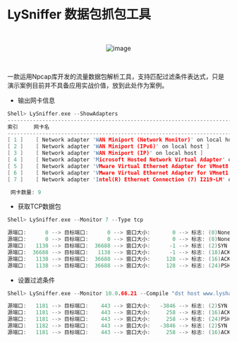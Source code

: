 # LySniffer 数据包抓包工具

<br>

<div align=center>
 
![image](https://user-images.githubusercontent.com/52789403/192729389-0ab902f4-fe2c-42b9-a93a-9022099efd62.png)
 
</div>

<br>

一款运用Npcap库开发的流量数据包解析工具，支持匹配过滤条件表达式，只是演示案例目前并不具备应用实战价值，放到此处作为案例。

 - 输出网卡信息
```C
Shell> LySniffer.exe --ShowAdapters
----------------------------------------------------------------------------------------------------
索引     网卡名
----------------------------------------------------------------------------------------------------
[ 1 ]    [ Network adapter 'WAN Miniport (Network Monitor)' on local host ]
[ 2 ]    [ Network adapter 'WAN Miniport (IPv6)' on local host ]
[ 3 ]    [ Network adapter 'WAN Miniport (IP)' on local host ]
[ 4 ]    [ Network adapter 'Microsoft Hosted Network Virtual Adapter' on local host ]
[ 5 ]    [ Network adapter 'VMware Virtual Ethernet Adapter for VMnet8' on local host ]
[ 6 ]    [ Network adapter 'VMware Virtual Ethernet Adapter for VMnet1' on local host ]
[ 7 ]    [ Network adapter 'Intel(R) Ethernet Connection (7) I219-LM' on local host ]

 网卡数量: 9
 ```
 
  - 获取TCP数据包
```C
Shell> LySniffer.exe --Monitor 7 --Type tcp

源端口:      0 --> 目标端口:      0 --> 窗口大小:       0 --> 标志: (0)None 未知
源端口:      0 --> 目标端口:      0 --> 窗口大小:       0 --> 标志: (0)None 未知
源端口:   1138 --> 目标端口:  36688 --> 窗口大小:      -1 --> 标志: (2)SYN 建立连接
源端口:  36688 --> 目标端口:   1138 --> 窗口大小:      -1 --> 标志: (18)ACK 响应
源端口:   1138 --> 目标端口:  36688 --> 窗口大小:     128 --> 标志: (16)ACK 响应
源端口:   1138 --> 目标端口:  36688 --> 窗口大小:     128 --> 标志: (24)PSH 数据传输
```

 - 设置过滤条件
```C
Shell> LySniffer.exe --Monitor 10.0.66.21 --Compile "dst host www.lyshark.com"

源端口:   1181 --> 目标端口:    443 --> 窗口大小:   -3846 --> 标志: (2)SYN 建立连接
源端口:   1181 --> 目标端口:    443 --> 窗口大小:     258 --> 标志: (16)ACK 响应
源端口:   1181 --> 目标端口:    443 --> 窗口大小:     258 --> 标志: (24)PSH 数据传输
源端口:   1182 --> 目标端口:    443 --> 窗口大小:   -3846 --> 标志: (2)SYN 建立连接
源端口:   1181 --> 目标端口:    443 --> 窗口大小:     258 --> 标志: (16)ACK 响应
```

